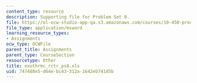 ```yaml
---
content_type: resource
description: Supporting file for Problem Set 8.
file: https://ol-ocw-studio-app-qa.s3.amazonaws.com/courses/10-450-process-dynamics-operations-and-control-spring-2006/747488e5d64ebc43312a1642eb741d5b_exothrmc_rctr_ps8.xls
file_type: application/msword
learning_resource_types:
- Assignments
ocw_type: OCWFile
parent_title: Assignments
parent_type: CourseSection
resourcetype: Other
title: exothrmc_rctr_ps8.xls
uid: 747488e5-d64e-bc43-312a-1642eb741d5b
---
```

